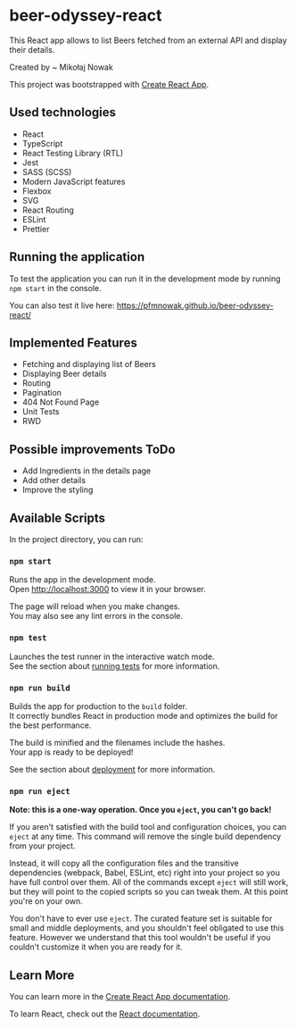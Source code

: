 # beer-odyssey-react

This React app allows to list Beers fetched from an external API and display their details.

Created by ~ Mikołaj Nowak

This project was bootstrapped with [Create React App](https://github.com/facebook/create-react-app).

## Used technologies

- React
- TypeScript
- React Testing Library (RTL)
- Jest
- SASS (SCSS)
- Modern JavaScript features
- Flexbox
- SVG
- React Routing
- ESLint
- Prettier

## Running the application

To test the application you can run it in the development mode by running `npm start` in the console.

You can also test it live here: https://pfmnowak.github.io/beer-odyssey-react/

## Implemented Features

- Fetching and displaying list of Beers
- Displaying Beer details
- Routing
- Pagination
- 404 Not Found Page
- Unit Tests
- RWD

## Possible improvements ToDo

- Add Ingredients in the details page
- Add other details
- Improve the styling

## Available Scripts

In the project directory, you can run:

### `npm start`

Runs the app in the development mode.\
Open [http://localhost:3000](http://localhost:3000) to view it in your browser.

The page will reload when you make changes.\
You may also see any lint errors in the console.

### `npm test`

Launches the test runner in the interactive watch mode.\
See the section about [running tests](https://facebook.github.io/create-react-app/docs/running-tests) for more information.

### `npm run build`

Builds the app for production to the `build` folder.\
It correctly bundles React in production mode and optimizes the build for the best performance.

The build is minified and the filenames include the hashes.\
Your app is ready to be deployed!

See the section about [deployment](https://facebook.github.io/create-react-app/docs/deployment) for more information.

### `npm run eject`

**Note: this is a one-way operation. Once you `eject`, you can't go back!**

If you aren't satisfied with the build tool and configuration choices, you can `eject` at any time. This command will remove the single build dependency from your project.

Instead, it will copy all the configuration files and the transitive dependencies (webpack, Babel, ESLint, etc) right into your project so you have full control over them. All of the commands except `eject` will still work, but they will point to the copied scripts so you can tweak them. At this point you're on your own.

You don't have to ever use `eject`. The curated feature set is suitable for small and middle deployments, and you shouldn't feel obligated to use this feature. However we understand that this tool wouldn't be useful if you couldn't customize it when you are ready for it.

## Learn More

You can learn more in the [Create React App documentation](https://facebook.github.io/create-react-app/docs/getting-started).

To learn React, check out the [React documentation](https://reactjs.org/).
